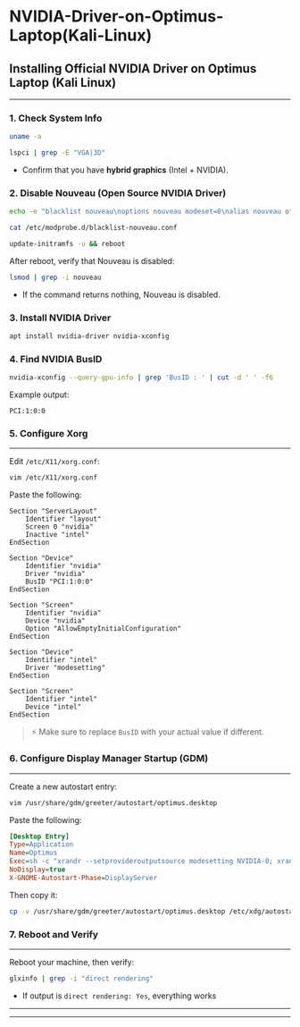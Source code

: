 # NVIDIA-Driver-on-Optimus-Laptop(Kali-Linux)
## Installing Official NVIDIA Driver on Optimus Laptop (Kali Linux)
***
### 1. Check System Info
```bash
uname -a
```

```bash
lspci | grep -E "VGA|3D"
```

*   Confirm that you have **hybrid graphics** (Intel + NVIDIA).

### 2. Disable Nouveau (Open Source NVIDIA Driver)
```bash
echo -e "blacklist nouveau\noptions nouveau modeset=0\nalias nouveau off" > /etc/modprobe.d/blacklist-nouveau.conf
```

```bash
cat /etc/modprobe.d/blacklist-nouveau.conf
```

```bash
update-initramfs -u && reboot
```

After reboot, verify that Nouveau is disabled:

```bash
lsmod | grep -i nouveau
```
*   If the command returns nothing, Nouveau is disabled.

### 3. Install NVIDIA Driver
```bash
apt install nvidia-driver nvidia-xconfig
```

### 4. Find NVIDIA BusID
```bash
nvidia-xconfig --query-gpu-info | grep 'BusID : ' | cut -d ' ' -f6
```
Example output:
```
PCI:1:0:0
```

### 5. Configure Xorg
***
Edit `/etc/X11/xorg.conf`:
```bash
vim /etc/X11/xorg.conf
```
Paste the following:
```
Section "ServerLayout"
    Identifier "layout"
    Screen 0 "nvidia"
    Inactive "intel"
EndSection

Section "Device"
    Identifier "nvidia"
    Driver "nvidia"
    BusID "PCI:1:0:0"
EndSection

Section "Screen"
    Identifier "nvidia"
    Device "nvidia"
    Option "AllowEmptyInitialConfiguration"
EndSection

Section "Device"
    Identifier "intel"
    Driver "modesetting"
EndSection

Section "Screen"
    Identifier "intel"
    Device "intel"
EndSection
```
> ⚡️ Make sure to replace `BusID` with your actual value if different.

### 6. Configure Display Manager Startup (GDM)
***
Create a new autostart entry:
```bash
vim /usr/share/gdm/greeter/autostart/optimus.desktop
```
Paste the following:
```ini
[Desktop Entry]
Type=Application
Name=Optimus
Exec=sh -c "xrandr --setprovideroutputsource modesetting NVIDIA-0; xrandr --auto"
NoDisplay=true
X-GNOME-Autostart-Phase=DisplayServer
```
Then copy it:
```bash
cp -v /usr/share/gdm/greeter/autostart/optimus.desktop /etc/xdg/autostart/optimus.desktop
```

### 7. Reboot and Verify
***
Reboot your machine, then verify:
```bash
glxinfo | grep -i "direct rendering"
```
*   If output is `direct rendering: Yes`, everything works

---
---
